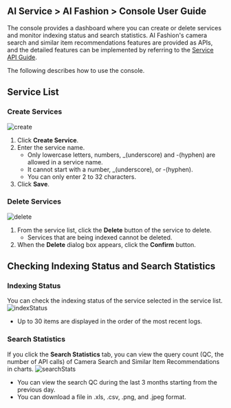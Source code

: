 ## AI Service > AI Fashion > Console User Guide

The console provides a dashboard where you can create or delete services and monitor indexing status and search statistics.
AI Fashion's camera search and similar item recommendations features are provided as APIs, and the detailed features can be implemented by referring to the [Service API Guide](./service-api-guide).

The following describes how to use the console.

## Service List

### Create Services
![create](http://static.toastoven.net/prod_ai_fashion/create_service_en.png)
1. Click **Create Service**.
2. Enter the service name.
    - Only lowercase letters, numbers, \_(underscore) and -(hyphen) are allowed in a service name.
    - It cannot start with a number, \_(underscore), or -(hyphen).
    - You can only enter 2 to 32 characters.
3. Click **Save**.

### Delete Services
![delete](http://static.toastoven.net/prod_ai_fashion/delete_service_en.png)
1. From the service list, click the **Delete** button of the service to delete.
    - Services that are being indexed cannot be deleted.
2. When the **Delete** dialog box appears, click the **Confirm** button.

## Checking Indexing Status and Search Statistics

### Indexing Status
You can check the indexing status of the service selected in the service list.
![indexStatus](http://static.toastoven.net/prod_ai_fashion/index_status_en.png)
- Up to 30 items are displayed in the order of the most recent logs.

### Search Statistics
If you click the **Search Statistics** tab, you can view the query count (QC, the number of API calls) of Camera Search and Similar Item Recommendations in charts.
![searchStats](http://static.toastoven.net/prod_ai_fashion/search_stats_en.png)
- You can view the search QC during the last 3 months starting from the previous day.
- You can download a file in .xls, .csv, .png, and .jpeg format.
